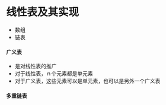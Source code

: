 # 线性表及其实现

<ul>
<li>数组</li>
<li>链表</li>
</ul>

#### 广义表
<ul>
<li>是对线性表的推广</li>
<li>对于线性表，ｎ个元素都是单元素</li>
<li>对于广义表，这些元素可以是单元素，也可以是另外一个广义表</li>
</ul>

#### 多重链表